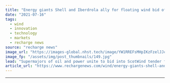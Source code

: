 ```yaml
---
title: "Energy giants Shell and Iberdrola ally for floating wind bid off 'world leader' Scotland"
date: "2021-07-16"
tags: 
  - wind
  - innovation
  - technology
  - markets
  - recharge news
source: "recharge news"
image_url: "https://images-global.nhst.tech/image/YW1RREFsMHpIKzFzelJJcE94NnFnRmZGcjlPaVJOK09SeERFMDRTQ3N0TT0=/nhst/binary/9e667efb20eaefb048c501a42bab9b08"
image_fp: "/assets/img/post_thumbnails/149.jpg"
lead: "Supermajors of oil and power unite to bid into ScotWind tender for right to build large-scale projects off nation's northeast"
article_url: "https://www.rechargenews.com/wind/energy-giants-shell-and-iberdrola-ally-for-floating-wind-bid-off-world-leader-scotland/2-1-1041054"
---
```


---
